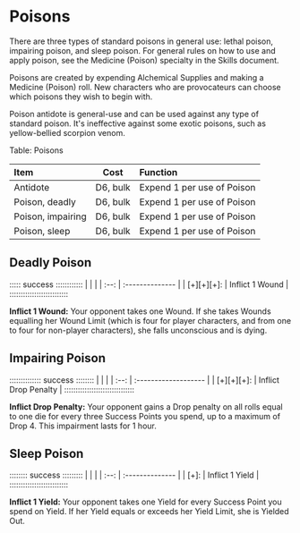 # Poisons

There are three types of standard poisons in general use: lethal poison,
impairing poison, and sleep poison. For general rules on how to use and
apply poison, see the Medicine (Poison) specialty in the Skills
document.

Poisons are created by expending Alchemical Supplies and making a
Medicine (Poison) roll. New characters who are provocateurs can choose
which poisons they wish to begin with.

Poison antidote is general-use and can be used against any type of
standard poison. It's ineffective against some exotic poisons, such as
yellow-bellied scorpion venom.

Table: Poisons

| Item              | Cost     | Function                    |
| :---------------- | :------: | :-------------------------- |
| Antidote          | D6, bulk | Expend 1 per use of Poison  |
| Poison, deadly    | D6, bulk | Expend 1 per use of Poison  |
| Poison, impairing | D6, bulk | Expend 1 per use of Poison  |
| Poison, sleep     | D6, bulk | Expend 1 per use of Poison  |

## Deadly Poison 

::::: success ::::::::::::
|      |                 |
| :--: | :-------------- |
| [+][+][+]: | Inflict 1 Wound |
::::::::::::::::::::::::::

**Inflict 1 Wound:** Your opponent takes one Wound. If she takes Wounds
equalling her Wound Limit (which is four for player characters, and from
one to four for non-player characters), she falls unconscious and is
dying.

## Impairing Poison

:::::::::::::: success ::::::::
|      |                      |
| :--: | :------------------- |
| [+][+][+]: | Inflict Drop Penalty |
:::::::::::::::::::::::::::::::

**Inflict Drop Penalty:** Your opponent gains a Drop penalty on all rolls
equal to one die for every three Success Points you spend, up to a
maximum of Drop 4. This impairment lasts for 1 hour.

## Sleep Poison

:::::::: success :::::::::
|      |                 |
| :--: | :-------------- |
| [+]:   | Inflict 1 Yield |
::::::::::::::::::::::::::

**Inflict 1 Yield:** Your opponent takes one Yield for every Success Point
you spend on Yield. If her Yield equals or exceeds her Yield Limit, she
is Yielded Out.
